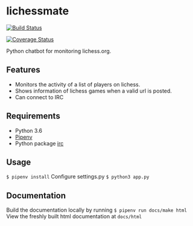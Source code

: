 # lichessmate #

[![Build Status](https://travis-ci.org/henrinie/lichessmate.svg?branch=master)](https://travis-ci.org/henrinie/lichessmate)

[![Coverage Status](https://coveralls.io/repos/github/henrinie/lichessmate/badge.svg?branch=master)](https://coveralls.io/github/henrinie/lichessmate?branch=master)

Python chatbot for monitoring lichess.org.

## Features ##

* Monitors the activity of a list of players on lichess.
* Shows information of lichess games when a valid url is posted.
* Can connect to IRC

## Requirements ##

* Python 3.6
* [Pipenv](https://docs.pipenv.org/)
* Python package [irc](https://pypi.org/project/irc/)

## Usage ##

`$ pipenv install`
Configure settings.py
`$ python3 app.py`

## Documentation ##

Build the documentation locally by running `$ pipenv run docs/make html`
View the freshly built html documentation at `docs/html`
